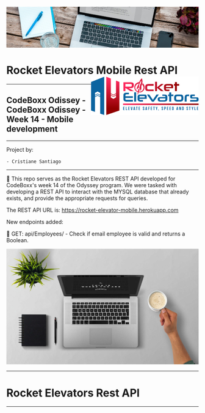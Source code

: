 ![](images/week11photo01.jpg)

# Rocket Elevators Mobile Rest API <img src="images/R2.png" align="right" alt="Rocket Elevators logo" width="" height="100">

---

## CodeBoxx Odissey - CodeBoxx Odissey - Week 14 - Mobile development

---

Project by:

```ssh
- Cristiane Santiago
```

---

🚀 This repo serves as the Rocket Elevators REST API developed for CodeBoxx's week 14 of the Odyssey program. We were tasked with developing a REST API to interact with the MYSQL database that already exists, and provide the appropriate requests for queries.

The REST API URL is: https://rocket-elevator-mobile.herokuapp.com

New endpoints added:

📌 GET: api/Employees/ - Check if email employee is valid and returns a Boolean.

![](images/week11photo10.jpg)

---

# Rocket Elevators Rest API

---
